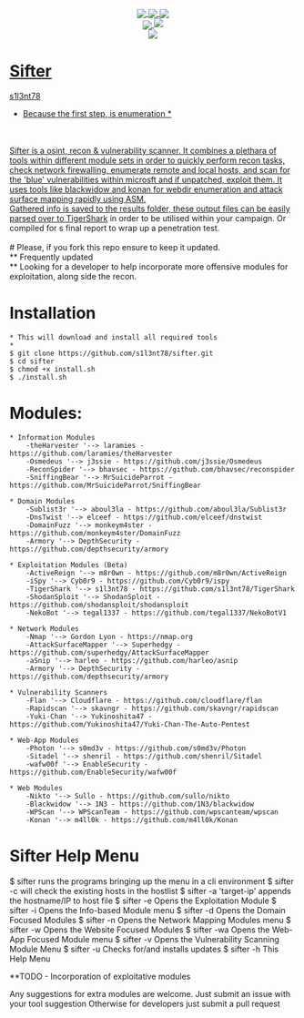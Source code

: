 <p align="center">
 <img src="https://github.com/s1l3nt78/sifter/blob/master/.vs/sifter.png" alt="" />
</p>

<p align="center">
  <a href="#"><img align="center" src="https://img.shields.io/github/issues/s1l3nt78/sifter"</a>
  <a href="#"><img align="center" src="https://img.shields.io/github/forks/s1l3nt78/sifter"</a>
  <a href="#"><img align="center" src="https://img.shields.io/github/stars/s1l3nt78/sifter"</a>
<br>
  <a href="#"><img align="center" src="https://img.shields.io/badge/Version-2.5-red"</a>
  <a href="#"><img align="centre" src="https://img.shields.io/badge/Build-Topaz-yellowgreen"</a>
<br>
	 <a href="#"><img align="center" src="https://img.shields.io/badge/Author-s1l3nt78-yellowgreen"</a>
</p>

# Sifter
s1l3nt78
<br>
* Because the first step, is enumeration *
<br>
<br>
Sifter is a osint, recon & vulnerability scanner. It combines a plethara of tools within different module sets in order to quickly perform recon tasks, check network firewalling, enumerate remote and local hosts, and scan for the 'blue' vulnerabilities within microsft and if unpatched, exploit them.  It uses tools like blackwidow and konan for webdir enumeration and attack surface mapping rapidly using ASM.
<br>
Gathered info is saved to the results folder, these output files can be easily parsed over to <a href="https://github.com/s1l3nt78/TigerShark">TigerShark</a> in order to be utilised within your campaign. Or compiled for s final report to wrap up a penetration test.
<br>
<br>
# Please, if you fork this repo ensure to keep it updated.
<br>
	** Frequently updated
	<br>
	** Looking for a developer to help incorporate more offensive modules for exploitation, along side the recon.
	<br>

# Installation

	* This will download and install all required tools
	*
	$ git clone https://github.com/s1l3nt78/sifter.git
	$ cd sifter
	$ chmod +x install.sh
	$ ./install.sh

# Modules:
	* Information Modules
		-theHarvester '--> laramies - https://github.com/laramies/theHarvester
		-Osmedeus '--> j3ssie - https://github.com/j3ssie/Osmedeus
		-ReconSpider '--> bhavsec - https://github.com/bhavsec/reconspider
		-SniffingBear '--> MrSuicideParrot - https://github.com/MrSuicideParrot/SniffingBear

	* Domain Modules
		-Sublist3r '--> aboul3la - https://github.com/aboul3la/Sublist3r
		-DnsTwist '--> elceef - https://github.com/elceef/dnstwist
		-DomainFuzz '--> monkeym4ster - https://github.com/monkeym4ster/DomainFuzz
		-Armory '--> DepthSecurity - https://github.com/depthsecurity/armory

	* Exploitation Modules (Beta)
		-ActiveReign '--> m8r0wn - https://github.com/m8r0wn/ActiveReign
		-iSpy '--> Cyb0r9 - https://github.com/Cyb0r9/ispy
		-TigerShark '--> s1l3nt78 - https://github.com/s1l3nt78/TigerShark
		-ShodanSploit '--> ShodanSploit - https://github.com/shodansploit/shodansploit
		-NekoBot '--> tegal1337 - https://github.com/tegal1337/NekoBotV1

	* Network Modules
		-Nmap '--> Gordon Lyon - https://nmap.org
		-AttackSurfaceMapper '--> Superhedgy - https://github.com/superhedgy/AttackSurfaceMapper
		-aSnip '--> harleo - https://github.com/harleo/asnip
		-Armory '--> DepthSecurity - https://github.com/depthsecurity/armory

	* Vulnerability Scanners
		-Flan '--> Cloudflare - https://github.com/cloudflare/flan
		-Rapidscan '--> skavngr - https://github.com/skavngr/rapidscan
		-Yuki-Chan '--> Yukinoshita47 - https://github.com/Yukinoshita47/Yuki-Chan-The-Auto-Pentest

	* Web-App Modules
		-Photon '--> s0md3v - https://github.com/s0md3v/Photon
		-Sitadel '--> shenril - https://github.com/shenril/Sitadel
		-wafw00f '--> EnableSecurity - https://github.com/EnableSecurity/wafw00f

	* Web Modules
		-Nikto '--> Sullo - https://github.com/sullo/nikto
		-Blackwidow '--> 1N3 - https://github.com/1N3/blackwidow
		-WPScan '--> WPScanTeam - https://github.com/wpscanteam/wpscan
		-Konan '--> m4ll0k - https://github.com/m4ll0k/Konan


# Sifter Help Menu

  $ sifter	runs the programs bringing up the menu in a cli environment
  $ sifter	-c will check the existing hosts in the hostlist
  $ sifter	-a 'target-ip' appends the hostname/IP to host file
  $ sifter	-e Opens the Exploitation Module
  $ sifter	-i Opens the Info-based Module menu
  $ sifter 	-d Opens the Domain Focused Modules
  $ sifter 	-n Opens the Network Mapping Modules menu
  $ sifter	-w Opens the Website Focused Modules
  $ sifter	-wa Opens the Web-App Focused Module menu
  $ sifter	-v Opens the Vulnerability Scanning Module Menu
  $ sifter	-u Checks for/and installs updates
  $ sifter	-h This Help Menu

**TODO
	- Incorporation of exploitative modules

Any suggestions for extra modules are welcome.
Just submit an issue with your tool suggestion
Otherwise for developers just submit a pull request
